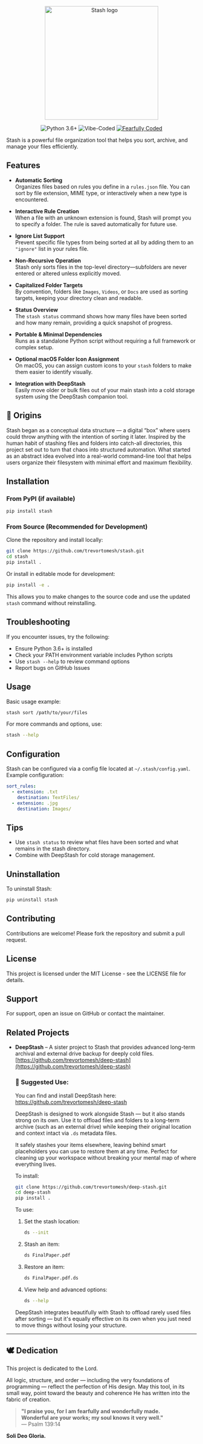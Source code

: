 <p align="center">
  <img src="images/stash-with-text.png" alt="Stash logo" width="300"/>
</p>

<p align="center">
  <img alt="Python 3.6+" src="https://img.shields.io/badge/Python-3.6+-blue?logo=python&logoColor=white&style=flat-square"/>
  <img alt="Vibe-Coded" src="https://img.shields.io/badge/Vibe%20Coded-%F0%9F%92%8C-purple?style=flat-square"/>
  <a href="#-dedication">
    <img alt="Fearfully Coded" src="https://img.shields.io/badge/🕊️Fearfully%20Coded-blue?style=flat-square"/>
  </a>
</p>

Stash is a powerful file organization tool that helps you sort, archive, and manage your files efficiently.

## Features

- **Automatic Sorting**  
  Organizes files based on rules you define in a `rules.json` file. You can sort by file extension, MIME type, or interactively when a new type is encountered.

- **Interactive Rule Creation**  
  When a file with an unknown extension is found, Stash will prompt you to specify a folder. The rule is saved automatically for future use.

- **Ignore List Support**  
  Prevent specific file types from being sorted at all by adding them to an `"ignore"` list in your rules file.

- **Non-Recursive Operation**  
  Stash only sorts files in the top-level directory—subfolders are never entered or altered unless explicitly moved.

- **Capitalized Folder Targets**  
  By convention, folders like `Images`, `Videos`, or `Docs` are used as sorting targets, keeping your directory clean and readable.

- **Status Overview**  
  The `stash status` command shows how many files have been sorted and how many remain, providing a quick snapshot of progress.

- **Portable & Minimal Dependencies**  
  Runs as a standalone Python script without requiring a full framework or complex setup.

- **Optional macOS Folder Icon Assignment**  
  On macOS, you can assign custom icons to your `stash` folders to make them easier to identify visually.

- **Integration with DeepStash**  
  Easily move older or bulk files out of your main stash into a cold storage system using the DeepStash companion tool.

## 🧠 Origins

Stash began as a conceptual data structure — a digital “box” where users could throw anything with the intention of sorting it later. Inspired by the human habit of stashing files and folders into catch-all directories, this project set out to turn that chaos into structured automation.
What started as an abstract idea evolved into a real-world command-line tool that helps users organize their filesystem with minimal effort and maximum flexibility.

## Installation

### From PyPI (if available)

```bash
pip install stash
```

### From Source (Recommended for Development)

Clone the repository and install locally:

```bash
git clone https://github.com/trevortomesh/stash.git
cd stash
pip install .
```

Or install in editable mode for development:

```bash
pip install -e .
```

This allows you to make changes to the source code and use the updated `stash` command without reinstalling.

## Troubleshooting

If you encounter issues, try the following:

- Ensure Python 3.6+ is installed
- Check your PATH environment variable includes Python scripts
- Use `stash --help` to review command options
- Report bugs on GitHub Issues

## Usage

Basic usage example:

```bash
stash sort /path/to/your/files
```

For more commands and options, use:

```bash
stash --help
```

## Configuration

Stash can be configured via a config file located at `~/.stash/config.yaml`. Example configuration:

```yaml
sort_rules:
  - extension: .txt
    destination: TextFiles/
  - extension: .jpg
    destination: Images/
```

## Tips

- Use `stash status` to review what files have been sorted and what remains in the stash directory.
- Combine with DeepStash for cold storage management.

## Uninstallation

To uninstall Stash:

```bash
pip uninstall stash
```

## Contributing

Contributions are welcome! Please fork the repository and submit a pull request.

## License

This project is licensed under the MIT License - see the LICENSE file for details.

## Support

For support, open an issue on GitHub or contact the maintainer.

## Related Projects

- **DeepStash** – A sister project to Stash that provides advanced long-term archival and external drive backup for deeply cold files.  
  [https://github.com/trevortomesh/deep-stash](https://github.com/trevortomesh/deep-stash)

  ### 🧊 Suggested Use:
  You can find and install DeepStash here: https://github.com/trevortomesh/deep-stash

  DeepStash is designed to work alongside Stash — but it also stands strong on its own. Use it to offload files and folders to a long-term archive (such as an external drive) while keeping their original location and context intact via `.ds` metadata files.

  It safely stashes your items elsewhere, leaving behind smart placeholders you can use to restore them at any time. Perfect for cleaning up your workspace without breaking your mental map of where everything lives.

  To install:
  ```bash
  git clone https://github.com/trevortomesh/deep-stash.git
  cd deep-stash
  pip install .
  ```

  To use:

  1. Set the stash location:
     ```bash
     ds --init
     ```

  2. Stash an item:
     ```bash
     ds FinalPaper.pdf
     ```

  3. Restore an item:
     ```bash
     ds FinalPaper.pdf.ds
     ```

  4. View help and advanced options:
     ```bash
     ds --help
     ```

  DeepStash integrates beautifully with Stash to offload rarely used files after sorting — but it's equally effective on its own when you just need to move things without losing your structure.

---

## 🕊️ Dedication

This project is dedicated to the Lord.

All logic, structure, and order — including the very foundations of programming — reflect the perfection of His design. May this tool, in its small way, point toward the beauty and coherence He has written into the fabric of creation.

> **"I praise you, for I am fearfully and wonderfully made.  
> Wonderful are your works; my soul knows it very well."**  
> — Psalm 139:14

**Soli Deo Gloria.**